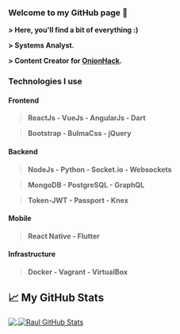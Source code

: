### Welcome to my GitHub page 👋

**> Here, you'll find a bit of everything :)**

**> Systems Analyst.**

**> Content Creator for [OnionHack](https://onionhack.netlify.app).**

### Technologies I use

#### Frontend

> **ReactJs - VueJs - AngularJs - Dart**

> **Bootstrap - BulmaCss - jQuery**

#### Backend

> **NodeJs - Python - Socket.io - Websockets**

> **MongoDB - PostgreSQL - GraphQL**

> **Token-JWT - Passport - Knex**

#### Mobile

> **React Native - Flutter**

#### Infrastructure

> **Docker - Vagrant - VirtualBox**

## 📈 My GitHub Stats

<a href="https://github.com/raultocantins/raultocantins">
  <img align="center" src="https://github-readme-stats.vercel.app/api/top-langs/?username=raultocantins&hide=html,css&title_color=ffffff&text_color=c9cacc&icon_color=2bbc8a&bg_color=1d1f21" />
</a>
<a href="https://github.com/raultocantins/raultocantins">
  <img align="center" src="https://github-readme-stats.vercel.app/api?username=raultocantins&show_icons=true&line_height=27&count_private=true&title_color=ffffff&text_color=c9cacc&icon_color=2bbc8a&bg_color=1d1f21" alt="Raul GitHub Stats" />
</a>
